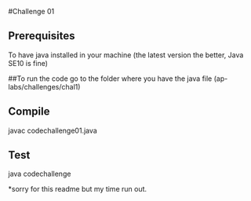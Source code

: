 #Challenge 01

## Prerequisites
To have java installed in your machine (the latest version the better, Java SE10 is fine) 

##To run the code 
go to the folder where you have the java file (ap-labs/challenges/chal1)

## Compile
javac codechallenge01.java

## Test 
java codechallenge

*sorry for this readme but my time run out. 
